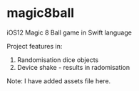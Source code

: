 # magic8ball
iOS12 Magic 8 Ball game in Swift language

Project features in:
1. Randomisation dice objects
2. Device shake - results in radomisation 

Note: I have added assets file here.
